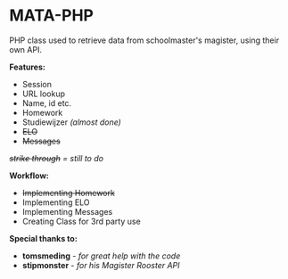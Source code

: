 MATA-PHP
========
PHP class used to retrieve data from schoolmaster's magister, using their own API.

**Features:**
* Session
* URL lookup
* Name, id etc.
* Homework
* Studiewijzer *(almost done)*
* ~~ELO~~
* ~~Messages~~

*~~strike through~~ = still to do*

**Workflow:**
* ~~Implementing Homework~~
* Implementing ELO
* Implementing Messages
* Creating Class for 3rd party use

**Special thanks to:**
* **tomsmeding** - *for great help with the code*
* **stipmonster** - *for his Magister Rooster API*
